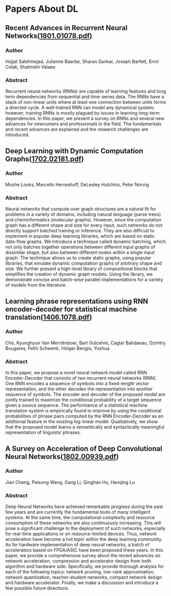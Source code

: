 # Papers About DL

## Recent Advances in Recurrent Neural Networks([1801.01078.pdf](./1801.01078.pdf))

### Author

Hojjat Salehinejad, Julianne Baarbe, Sharan Sankar, Joseph Barfett, Errol Colak, Shahrokh Valaee

### Abstract

Recurrent neural networks (RNNs) are capable of learning features and long term dependencies from sequential and time-series data. The RNNs have a stack of non-linear units where at least one connection between units forms a directed cycle. A well-trained RNN can model any dynamical system; however, training RNNs is mostly plagued by issues in learning long-term dependencies. In this paper, we present a survey on RNNs and several new advances for newcomers and professionals in the field. The fundamentals and recent advances are explained and the research challenges are introduced.

## Deep Learning with Dynamic Computation Graphs([1702.02181.pdf](./1702.02181.pdf))

### Author

Moshe Looks, Marcello Herreshoff, DeLesley Hutchins, Peter Norvig

### Abstract

Neural networks that compute over graph structures are a natural fit for problems in a variety of domains, including natural language (parse trees) and cheminformatics (molecular graphs). However, since the computation graph has a different shape and size for every input, such networks do not directly support batched training or inference. They are also difficult to implement in popular deep learning libraries, which are based on static data-flow graphs. We introduce a technique called dynamic batching, which not only batches together operations between different input graphs of dissimilar shape, but also between different nodes within a single input graph. The technique allows us to create static graphs, using popular libraries, that emulate dynamic computation graphs of arbitrary shape and size. We further present a high-level library of compositional blocks that simplifies the creation of dynamic graph models. Using the library, we demonstrate concise and batch-wise parallel implementations for a variety of models from the literature.

## Learning phrase representations using RNN encoder-decoder for statistical machine translation([1406.1078.pdf](./1406.1078.pdf))

### Author

Cho, Kyunghyun
Van Merriënboer, Bart
Gulcehre, Caglar
Bahdanau, Dzmitry
Bougares, Fethi
Schwenk, Holger
Bengio, Yoshua

### Abstract

In this paper, we propose a novel neural network model called RNN Encoder-Decoder that consists of two recurrent neural networks (RNN). One RNN encodes a sequence of symbols into a fixed-length vector representation, and the other decodes the representation into another sequence of symbols. The encoder and decoder of the proposed model are jointly trained to maximize the conditional probability of a target sequence given a source sequence. The performance of a statistical machine translation system is empirically found to improve by using the conditional probabilities of phrase pairs computed by the RNN Encoder-Decoder as an additional feature in the existing log-linear model. Qualitatively, we show that the proposed model learns a semantically and syntactically meaningful representation of linguistic phrases.

## A Survey on Acceleration of Deep Convolutional Neural Networks([1802.00939.pdf](./1802.00939.pdf))

### Author

Jian Cheng, Peisong Wang, Gang Li, Qinghao Hu, Hanqing Lu

### Abstract

Deep Neural Networks have achieved remarkable progress during the past few years and are currently the fundamental tools of many intelligent systems. At the same time, the computational complexity and resource consumption of these networks are also continuously increasing. This will pose a significant challenge to the deployment of such networks, especially for real-time applications or on resource-limited devices. Thus, network acceleration have become a hot topic within the deep learning community. As for hardware implementation of deep neural networks, a batch of accelerators based on FPGA/ASIC have been proposed these years. In this paper, we provide a comprehensive survey about the recent advances on network acceleration, compression and accelerator design from both algorithm and hardware side. Specifically, we provide thorough analysis for each of the following topics: network pruning, low-rank approximation, network quantization, teacher-student networks, compact network design and hardware accelerator. Finally, we make a discussion and introduce a few possible future directions.
